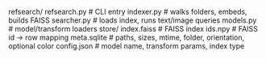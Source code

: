 refsearch/
  refsearch.py            # CLI entry
  indexer.py              # walks folders, embeds, builds FAISS
  searcher.py             # loads index, runs text/image queries
  models.py               # model/transform loaders
  store/
    index.faiss           # FAISS index
    ids.npy               # FAISS id -> row mapping
    meta.sqlite           # paths, sizes, mtime, folder, orientation, optional color
    config.json           # model name, transform params, index type

